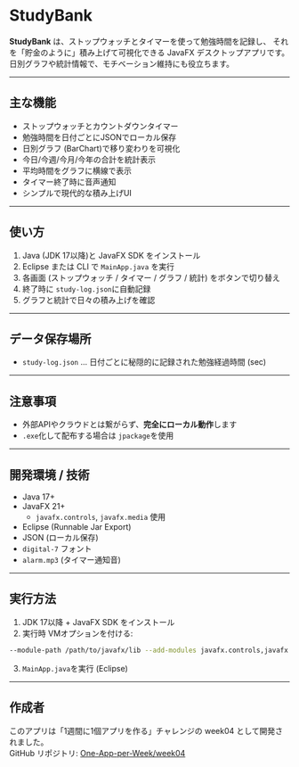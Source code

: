 # StudyBank

**StudyBank** は、ストップウォッチとタイマーを使って勉強時間を記録し、
それを「貯金のように」積み上げて可視化できる JavaFX デスクトップアプリです。  
日別グラフや統計情報で、モチベーション維持にも役立ちます。

---

## 主な機能

- ストップウォッチとカウントダウンタイマー
- 勉強時間を日付ごとにJSONでローカル保存
- 日別グラフ (BarChart)で移り変わりを可視化
- 今日/今週/今月/今年の合計を統計表示
- 平均時間をグラフに横線で表示
- タイマー終了時に音声通知
- シンプルで現代的な積み上げUI

---

## 使い方

1. Java (JDK 17以降)と JavaFX SDK をインストール
2. Eclipse または CLI で `MainApp.java` を実行
3. 各画面 (ストップウォッチ / タイマー / グラフ / 統計) をボタンで切り替え
4. 終了時に `study-log.json`に自動記録
5. グラフと統計で日々の積み上げを確認

---

## データ保存場所

- `study-log.json` ... 日付ごとに秘隠的に記録された勉強経過時間 (sec)

---

## 注意事項

- 外部APIやクラウドとは繋がらず、**完全にローカル動作**します
- `.exe`化して配布する場合は `jpackage`を使用

---

## 開発環境 / 技術

- Java 17+
- JavaFX 21+
  - `javafx.controls`, `javafx.media` 使用
- Eclipse (Runnable Jar Export)
- JSON (ローカル保存)
- `digital-7` フォント
- `alarm.mp3` (タイマー通知音)

---

## 実行方法

1. JDK 17以降 + JavaFX SDK をインストール
2. 実行時 VMオプションを付ける:

```bash
--module-path /path/to/javafx/lib --add-modules javafx.controls,javafx.fxml,javafx.media
```

3. `MainApp.java`を実行 (Eclipse)

---

## 作成者

このアプリは「1週間に1個アプリを作る」チャレンジの week04 として開発されました。  
GitHub リポジトリ: [One-App-per-Week/week04](https://github.com/yourname/One-App-per-Week/tree/main/week04)


